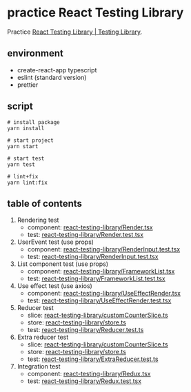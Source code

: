 # practice React Testing Library

Practice [React Testing Library \| Testing Library](https://testing-library.com/docs/react-testing-library/intro/).

## environment

- create-react-app typescript
- eslint (standard version)
- prettier

## script

```
# install package
yarn install

# start project
yarn start

# start test
yarn test

# lint+fix
yarn lint:fix
```

## table of contents

1. Rendering test
    - component: [react\-testing\-library/Render\.tsx](https://github.com/36t/react-testing-library/blob/master/src/component/Render.tsx)
    - test: [react\-testing\-library/Render\.test\.tsx](https://github.com/36t/react-testing-library/blob/master/src/component/Render.test.tsx)
2. UserEvent test (use props)
    - component: [react\-testing\-library/RenderInput\.test\.tsx](https://github.com/36t/react-testing-library/blob/master/src/component/RenderInput.test.tsx)
    - test: [react\-testing\-library/RenderInput\.test\.tsx](https://github.com/36t/react-testing-library/blob/master/src/component/RenderInput.test.tsx)
3. List component test (use props)
    - component: [react\-testing\-library/FrameworkList\.tsx](https://github.com/36t/react-testing-library/blob/master/src/component/FrameworkList.tsx)
    - test: [react\-testing\-library/FrameworkList\.test\.tsx](https://github.com/36t/react-testing-library/blob/master/src/component/FrameworkList.test.tsx)
4. Use effect test (use axios)
    - component: [react\-testing\-library/UseEffectRender\.tsx](https://github.com/36t/react-testing-library/blob/master/src/component/UseEffectRender.tsx)
    - test: [react\-testing\-library/UseEffectRender\.test\.tsx](https://github.com/36t/react-testing-library/blob/master/src/component/UseEffectRender.test.tsx)
5. Reducer test
    - slice: [react\-testing\-library/customCounterSlice\.ts](https://github.com/36t/react-testing-library/blob/master/src/features/customCounter/customCounterSlice.ts)
    - store: [react\-testing\-library/store\.ts](https://github.com/36t/react-testing-library/blob/master/src/app/store.ts)
    - test: [react\-testing\-library/Reducer\.test\.ts](https://github.com/36t/react-testing-library/blob/master/src/features/customCounter/Reducer.test.ts)
6. Extra reducer test
    - slice: [react\-testing\-library/customCounterSlice\.ts](https://github.com/36t/react-testing-library/blob/master/src/features/customCounter/customCounterSlice.ts)
    - store: [react\-testing\-library/store\.ts](https://github.com/36t/react-testing-library/blob/master/src/app/store.ts)
    - test: [react\-testing\-library/ExtraReducer\.test\.ts](https://github.com/36t/react-testing-library/blob/master/src/features/customCounter/ExtraReducer.test.ts)
7. Integration test
    - component: [react\-testing\-library/Redux\.tsx](https://github.com/36t/react-testing-library/blob/master/src/component/Redux.tsx)
    - test: [react\-testing\-library/Redux\.test\.tsx](https://github.com/36t/react-testing-library/blob/master/src/component/Redux.test.tsx)